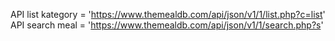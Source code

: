 API list kategory = 'https://www.themealdb.com/api/json/v1/1/list.php?c=list'
API search meal  = 'https://www.themealdb.com/api/json/v1/1/search.php?s'